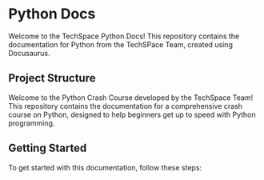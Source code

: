 # Python Docs

Welcome to the TechSpace Python Docs! This repository contains the documentation for Python from the TechSPace Team, created using Docusaurus.

## Project Structure

Welcome to the Python Crash Course developed by the TechSpace Team! This repository contains the documentation for a comprehensive crash course on Python, designed to help beginners get up to speed with Python programming.

## Getting Started

To get started with this documentation, follow these steps:
